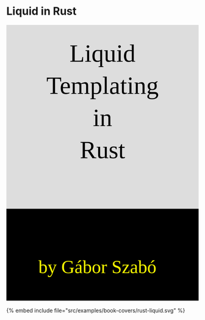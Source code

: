 # Liquid in Rust

![Liquid in Rust](../examples/book-covers/rust-liquid.svg)

{% embed include file="src/examples/book-covers/rust-liquid.svg" %}
